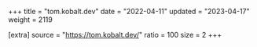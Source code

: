 +++
title = "tom.kobalt.dev"
date = "2022-04-11"
updated = "2023-04-17"
weight = 2119

[extra]
source = "https://tom.kobalt.dev/"
ratio = 100
size = 2
+++
